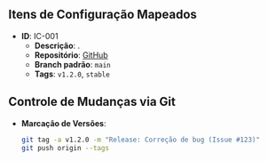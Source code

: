 ## Itens de Configuração Mapeados  
- **ID**: IC-001  
  - **Descrição**: .  
  - **Repositório**: [GitHub](https://github.com/Roberto10Andrade/ufc-sobral-activities)  
  - **Branch padrão**: `main`  
  - **Tags**: `v1.2.0`, `stable`  

## Controle de Mudanças via Git  
- **Marcação de Versões**:  
  ```bash  
  git tag -a v1.2.0 -m "Release: Correção de bug (Issue #123)"  
  git push origin --tags  
